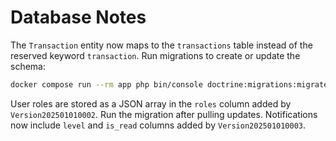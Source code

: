 # Database Notes

The `Transaction` entity now maps to the `transactions` table instead of the reserved keyword `transaction`. Run migrations to create or update the schema:

```bash
docker compose run --rm app php bin/console doctrine:migrations:migrate
```

User roles are stored as a JSON array in the `roles` column added by `Version202501010002`. Run the migration after pulling updates.
Notifications now include `level` and `is_read` columns added by `Version202501010003`.
